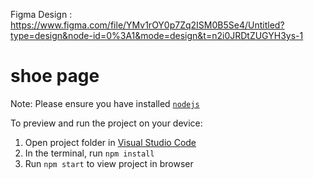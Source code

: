 
Figma Design : https://www.figma.com/file/YMv1rOY0p7Zq2ISM0B5Se4/Untitled?type=design&node-id=0%3A1&mode=design&t=n2i0JRDtZUGYH3ys-1

  # shoe page

  Note: Please ensure you have installed <code><a href="https://nodejs.org/en/download/">nodejs</a></code>

  To preview and run the project on your device:
  1) Open project folder in <a href="https://code.visualstudio.com/download">Visual Studio Code</a>
  2) In the terminal, run `npm install`
  3) Run `npm start` to view project in browser
  
